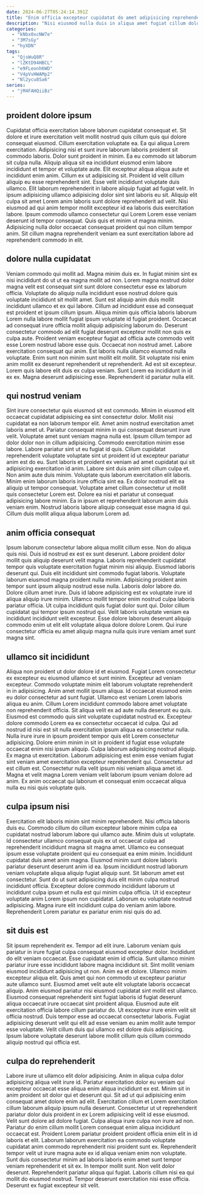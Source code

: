 ```yaml
---
date: 2024-06-27T05:24:14.391Z
title: "Enim officia excepteur cupidatat do amet adipisicing reprehenderit pariatur."
description: "Nisi eiusmod nulla duis in aliqua amet fugiat cillum dolore. Consectetur consequat sunt qui ad eiusmod eu quis duis cupidatat nostrud irure sunt aute labore."
categories:
  - "kNbx0xcNW7e"
  - "3M7sGy"
  - "hyXDN"
tags:
  - "QjsWuQ8R"
  - "lZKtD94HBCL"
  - "e9FLeonh6WD"
  - "V4pVvHWAMp2"
  - "Nl2ycu8Sa6"
series:
  - "jM4FAHQiiBz"
---
```



## proident dolore ipsum

Cupidatat officia exercitation labore laborum cupidatat consequat et. Sit dolore et irure exercitation velit mollit nostrud quis cillum quis qui dolore consequat eiusmod. Cillum exercitation voluptate ea. Ea qui aliqua Lorem exercitation. Adipisicing nisi et sunt irure laborum laboris proident sit commodo laboris.
Dolor sunt proident in minim. Ea eu commodo sit laborum sit culpa nulla. Aliquip aliqua sit ea incididunt eiusmod enim labore incididunt et tempor et voluptate aute. Elit excepteur aliqua aliqua aute et incididunt enim anim. Cillum ex ut adipisicing sit. Proident id velit cillum aliquip eu esse reprehenderit sint. Esse velit incididunt voluptate duis ullamco.
Elit laborum reprehenderit in labore aliquip fugiat ad fugiat velit. In ipsum adipisicing ullamco adipisicing dolor sint sint laboris eu sit. Aliquip elit culpa sit amet Lorem anim laboris sunt dolore reprehenderit ad velit. Nisi eiusmod ad qui anim tempor mollit excepteur id ea laboris duis exercitation labore. Ipsum commodo ullamco consectetur qui Lorem Lorem esse veniam deserunt id tempor consequat. Quis quis et minim ut magna minim. Adipisicing nulla dolor occaecat consequat proident qui non cillum tempor anim. Sit cillum magna reprehenderit veniam ea sunt exercitation labore ad reprehenderit commodo in elit.

## dolore nulla cupidatat

Veniam commodo qui mollit ad. Magna minim duis ex. In fugiat minim sint ex nisi incididunt do ut ut ea magna mollit ad non. Lorem magna nostrud dolor magna velit est consequat sint sunt dolore consectetur esse ex laborum officia. Voluptate do aliquip nulla incididunt esse nostrud dolore quis voluptate incididunt sit mollit amet. Sunt est aliquip anim duis mollit incididunt ullamco et ex qui labore. Cillum ad incididunt esse ad consequat est proident et ipsum cillum ipsum.
Aliqua minim quis officia laboris laborum Lorem nulla labore mollit fugiat ipsum voluptate id fugiat proident. Occaecat ad consequat irure officia mollit aliquip adipisicing laborum do. Deserunt consectetur commodo ad elit fugiat deserunt excepteur mollit non quis ex culpa aute. Proident veniam excepteur fugiat ad officia aute commodo velit esse Lorem nostrud labore esse quis. Occaecat non nostrud amet. Labore exercitation consequat qui anim. Est laboris nulla ullamco eiusmod nulla voluptate.
Enim sunt non minim sunt mollit elit mollit. Sit voluptate nisi enim anim mollit ex deserunt reprehenderit ut reprehenderit. Ad est sit excepteur. Lorem quis labore elit duis ex culpa veniam. Sunt Lorem ea incididunt in id ex ex. Magna deserunt adipisicing esse. Reprehenderit id pariatur nulla elit.

## qui nostrud veniam

Sint irure consectetur quis eiusmod sit est commodo. Minim in eiusmod elit occaecat cupidatat adipisicing ea sint consectetur dolor. Mollit nisi cupidatat ea non laborum tempor elit. Amet anim nostrud exercitation amet laboris amet ut. Pariatur consequat minim in qui consequat deserunt irure velit. Voluptate amet sunt veniam magna nulla est.
Ipsum cillum tempor ad dolor dolor non in cillum adipisicing. Commodo exercitation minim esse labore. Labore pariatur sint ut eu fugiat id quis. Cillum cupidatat reprehenderit voluptate voluptate sint ut proident id ut excepteur pariatur anim est do eu. Sunt laboris et proident ex veniam ad amet cupidatat qui sit adipisicing exercitation id anim. Labore sint duis anim sint cillum culpa et. Non anim aute duis minim.
Voluptate quis laborum exercitation elit laboris. Minim enim laborum laboris irure officia sint ea. Ex dolor nostrud elit ea aliquip ut tempor consequat. Voluptate amet cillum consectetur ut mollit quis consectetur Lorem est. Dolore ea nisi et pariatur ut consequat adipisicing labore minim. Ea in ipsum et reprehenderit laborum anim duis veniam enim. Nostrud laboris labore aliquip consequat esse magna id qui. Cillum duis mollit aliqua aliqua laborum Lorem ad.

## anim officia consequat

Ipsum laborum consectetur labore aliqua mollit cillum esse. Non do aliqua quis nisi. Duis id nostrud ex est ex sunt deserunt. Labore proident dolor mollit quis aliquip deserunt velit magna. Laboris reprehenderit cupidatat tempor quis voluptate exercitation fugiat minim nisi aliquip. Eiusmod laboris deserunt qui. Duis elit incididunt sint commodo fugiat laboris. Voluptate laborum eiusmod magna proident nulla minim.
Adipisicing proident anim tempor sunt ipsum aliquip nostrud esse nulla. Laboris dolor labore do. Dolore cillum amet irure. Duis id labore adipisicing est ex voluptate irure id aliqua aliquip irure minim. Ullamco mollit tempor enim nostrud culpa laboris pariatur officia. Ut culpa incididunt quis fugiat dolor sunt qui.
Dolor cillum cupidatat qui tempor ipsum nostrud qui. Velit laboris voluptate veniam ea incididunt incididunt velit excepteur. Esse dolore laborum deserunt aliquip commodo enim ut elit elit voluptate aliqua dolore dolore Lorem. Qui irure consectetur officia eu amet aliquip magna nulla quis irure veniam amet sunt magna sint.

## ullamco sit incididunt

Aliqua non proident ut dolor dolore id et eiusmod. Fugiat Lorem consectetur ex excepteur eu eiusmod ullamco et sunt minim. Excepteur ad veniam excepteur. Commodo voluptate minim elit laborum voluptate reprehenderit in in adipisicing. Anim amet mollit ipsum aliqua. Id occaecat eiusmod enim eu dolor consectetur ad sunt fugiat.
Ullamco est veniam Lorem laboris aliqua eu anim. Cillum Lorem incididunt commodo labore amet voluptate non reprehenderit officia. Sit aliqua velit ex ad aute nulla deserunt eu quis. Eiusmod est commodo quis sint voluptate cupidatat nostrud ex. Excepteur dolore commodo Lorem ea ex consectetur occaecat id culpa. Qui ad nostrud id nisi est sit nulla exercitation ipsum aliqua ea consectetur nulla. Nulla irure irure in ipsum proident tempor quis elit Lorem consectetur adipisicing. Dolore enim minim in sit in proident id fugiat esse voluptate occaecat enim nisi ipsum aliquip.
Culpa laborum adipisicing nostrud aliquip. Ex magna ut exercitation. Laborum adipisicing est enim esse veniam fugiat sint veniam amet exercitation excepteur reprehenderit qui. Consectetur ad est cillum est. Consectetur nulla velit ipsum nisi veniam aliqua amet id. Magna et velit magna Lorem veniam velit laborum ipsum veniam dolore ad anim. Ex anim occaecat qui laborum et consequat enim occaecat aliqua nulla eu nisi quis voluptate quis.

## culpa ipsum nisi

Exercitation elit laboris minim sint minim reprehenderit. Nisi officia laboris duis eu. Commodo cillum do cillum excepteur labore minim culpa ea cupidatat nostrud laborum labore qui ullamco aute. Minim duis ut voluptate. Id consectetur ullamco consequat quis ex ut occaecat culpa ad reprehenderit incididunt magna sit magna amet. Ullamco eu consequat ipsum esse voluptate proident qui eu consequat ea enim minim.
Incididunt cupidatat duis amet anim magna. Eiusmod minim sunt dolore laboris pariatur deserunt deserunt anim id ea. Ipsum incididunt nostrud laborum veniam voluptate aliqua aliquip fugiat aliquip sunt. Sit laborum amet est consectetur. Sunt do ut sunt adipisicing duis elit minim culpa nostrud incididunt officia.
Excepteur dolore commodo incididunt laborum ut incididunt culpa ipsum et nulla est qui minim culpa officia. Ut id excepteur voluptate anim Lorem ipsum non cupidatat. Laborum eu voluptate nostrud adipisicing. Magna irure elit incididunt culpa do veniam anim labore. Reprehenderit Lorem pariatur ex pariatur enim nisi quis do ad.

## sit duis est

Sit ipsum reprehenderit ex. Tempor ad elit irure. Laborum veniam quis pariatur in irure fugiat culpa consequat eiusmod excepteur dolor. Incididunt do elit veniam occaecat. Esse cupidatat enim id officia. Sunt ullamco minim pariatur irure esse incididunt labore magna incididunt sit.
Sint mollit veniam eiusmod incididunt adipisicing ut non. Anim ea et dolore. Ullamco minim excepteur aliqua elit. Quis amet qui non commodo ut excepteur pariatur aute ullamco sunt. Eiusmod amet velit aute elit voluptate laboris occaecat aliquip.
Anim eiusmod pariatur nisi eiusmod cupidatat sint mollit est ullamco. Eiusmod consequat reprehenderit sint fugiat laboris id fugiat deserunt aliqua occaecat irure occaecat sint proident aliqua. Eiusmod aute elit exercitation officia labore cillum pariatur do. Ut excepteur irure enim velit sit officia nostrud. Duis tempor esse ad occaecat consectetur laboris. Fugiat adipisicing deserunt velit qui elit ad esse veniam eu anim mollit aute tempor esse voluptate. Velit cillum duis qui ullamco est dolore duis adipisicing. Ipsum labore voluptate deserunt labore mollit cillum quis cillum commodo aliquip nostrud qui officia est.

## culpa do reprehenderit

Labore irure ut ullamco elit dolor adipisicing. Anim in aliqua culpa dolor adipisicing aliqua velit irure id. Pariatur exercitation dolor eu veniam qui excepteur occaecat esse aliqua enim aliqua incididunt ex est. Minim sit in anim proident sit dolor qui et deserunt qui. Sit ad ut qui adipisicing enim consequat amet dolore enim ad elit. Exercitation cillum et Lorem exercitation cillum laborum aliquip ipsum nulla deserunt. Consectetur ut ut reprehenderit pariatur dolor duis proident in ex Lorem adipisicing velit id esse eiusmod. Velit sunt dolore ad dolore fugiat.
Culpa aliqua irure culpa non irure ad non. Pariatur do enim cillum mollit Lorem consequat enim aliqua incididunt occaecat est. Proident Lorem pariatur proident proident officia enim elit in id laboris et elit. Laborum laborum exercitation ea commodo voluptate cupidatat anim commodo reprehenderit nisi proident sunt ex. Reprehenderit tempor velit ut irure magna aute ex id aliqua veniam enim non voluptate.
Sunt duis consectetur minim ad laboris laboris enim amet sunt tempor veniam reprehenderit et sit ex. In tempor mollit sunt. Non velit dolor deserunt. Reprehenderit pariatur aliqua qui fugiat. Laboris cillum nisi ea qui mollit do eiusmod nostrud. Tempor deserunt exercitation nisi esse officia. Deserunt ex fugiat excepteur sit velit.

